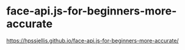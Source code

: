 # face-api.js-for-beginners-more-accurate

https://hpssjellis.github.io/face-api.js-for-beginners-more-accurate/
